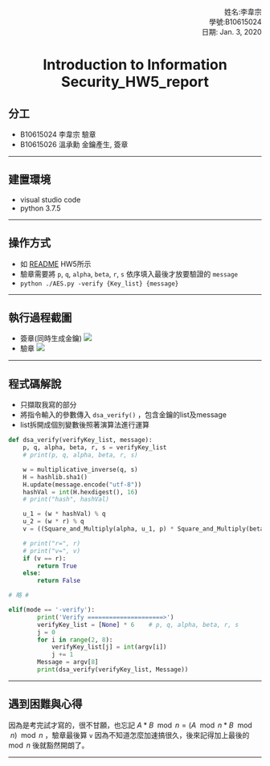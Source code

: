 <p style="text-align:right;">
姓名:李韋宗<br>
學號:B10615024<br>
日期: Jan. 3, 2020<br>
</p>

<h1 style="text-align:center;"> Introduction to Information Security_HW5_report

## 分工
* B10615024 李韋宗 驗章
* B10615026 溫承勳 金鑰產生, 簽章
---

## 建置環境
* visual studio code
* python 3.7.5
---

## 操作方式
* 如 [README](https://github.com/justbuyyal/Information_Security_Class/blob/master/README.md) HW5所示
* 驗章需要將 `p`, `q`, `alpha`, `beta`, `r`, `s` 依序填入最後才放要驗證的 `message`
* `python ./AES.py -verify {Key_list} {message}`
---

## 執行過程截圖
* 簽章(同時生成金鑰)
![](https://i.imgur.com/85JuWfQ.png)
* 驗章
![](https://i.imgur.com/5XpUcgf.png)
---

## 程式碼解說
* 只擷取我寫的部分
* 將指令輸入的參數傳入 `dsa_verify()` ，包含金鑰的list及message
* list拆開成個別變數後照著演算法進行運算
```python
def dsa_verify(verifyKey_list, message):
    p, q, alpha, beta, r, s = verifyKey_list
    # print(p, q, alpha, beta, r, s)

    w = multiplicative_inverse(q, s)
    H = hashlib.sha1()
    H.update(message.encode("utf-8"))
    hashVal = int(H.hexdigest(), 16)
    # print("hash", hashVal)

    u_1 = (w * hashVal) % q
    u_2 = (w * r) % q
    v = ((Square_and_Multiply(alpha, u_1, p) * Square_and_Multiply(beta, u_2, p)) % p ) % q

    # print("r=", r)
    # print("v=", v)
    if (v == r):
        return True
    else:
        return False

# 略 #

elif(mode == '-verify'):
        print('Verify =====================>')
        verifyKey_list = [None] * 6    # p, q, alpha, beta, r, s
        j = 0
        for i in range(2, 8):
            verifyKey_list[j] = int(argv[i])
            j += 1
        Message = argv[8]
        print(dsa_verify(verifyKey_list, Message))
```
---

## 遇到困難與心得
因為是考完試才寫的，很不甘願，也忘記 $A * B \mod n = (A \mod n * B \mod n) \mod n$ ，驗章最後算 `v` 因為不知道怎麼加速搞很久，後來記得加上最後的 $\mod n$ 後就豁然開朗了。

---

<script type="text/javascript" src="http://cdn.mathjax.org/mathjax/latest/MathJax.js?config=TeX-AMS-MML_HTMLorMML"></script>
<script type="text/x-mathjax-config">
    MathJax.Hub.Config({ tex2jax: {inlineMath: [['$', '$']]}, messageStyle: "none" });
</script>